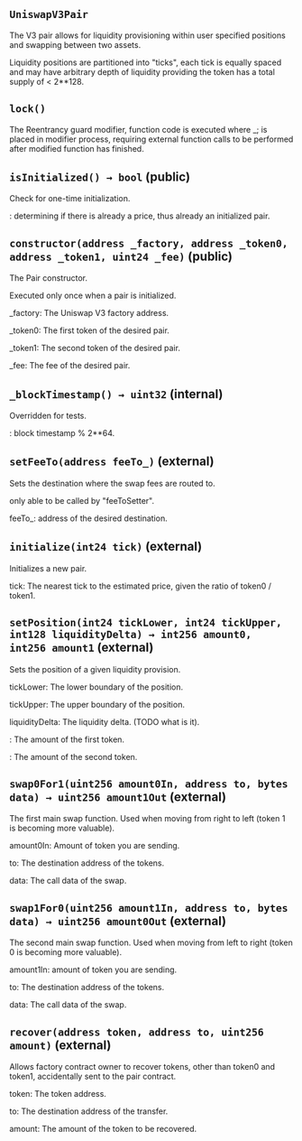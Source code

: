 ## `UniswapV3Pair`

The V3 pair allows for liquidity provisioning within user specified positions and swapping between two assets.


Liquidity positions are partitioned into "ticks", each tick is equally spaced and may have arbitrary depth of liquidity providing the token has a total supply of < 2**128.

## `lock()`



The Reentrancy guard modifier, function code is executed where _; is placed in modifier process, requiring external function calls to be performed after modified function has finished.


## `isInitialized() → bool` (public)

Check for one-time initialization.





: determining if there is already a price, thus already an initialized pair.

## `constructor(address _factory, address _token0, address _token1, uint24 _fee)` (public)

The Pair constructor.


Executed only once when a pair is initialized.


_factory: The Uniswap V3 factory address.

_token0: The first token of the desired pair.

_token1: The second token of the desired pair.

_fee: The fee of the desired pair.


## `_blockTimestamp() → uint32` (internal)

Overridden for tests.





: block timestamp % 2**64.

## `setFeeTo(address feeTo_)` (external)

Sets the destination where the swap fees are routed to.


only able to be called by "feeToSetter".

feeTo_: address of the desired destination.



## `initialize(int24 tick)` (external)

Initializes a new pair.




tick: The nearest tick to the estimated price, given the ratio of token0 / token1.


## `setPosition(int24 tickLower, int24 tickUpper, int128 liquidityDelta) → int256 amount0, int256 amount1` (external)

Sets the position of a given liquidity provision.




tickLower: The lower boundary of the position.

tickUpper: The upper boundary of the position.

liquidityDelta: The liquidity delta. (TODO what is it).


: The amount of the first token.

: The amount of the second token.

## `swap0For1(uint256 amount0In, address to, bytes data) → uint256 amount1Out` (external)

The first main swap function.
Used when moving from right to left (token 1 is becoming more valuable).




amount0In: Amount of token you are sending.

to: The destination address of the tokens.

data: The call data of the swap.


## `swap1For0(uint256 amount1In, address to, bytes data) → uint256 amount0Out` (external)

The second main swap function.
Used when moving from left to right (token 0 is becoming more valuable).




amount1In: amount of token you are sending.

to: The destination address of the tokens.

data: The call data of the swap.


## `recover(address token, address to, uint256 amount)` (external)

Allows factory contract owner to recover tokens, other than token0 and token1, accidentally sent to the pair contract.




token: The token address.

to: The destination address of the transfer.

amount: The amount of the token to be recovered.



